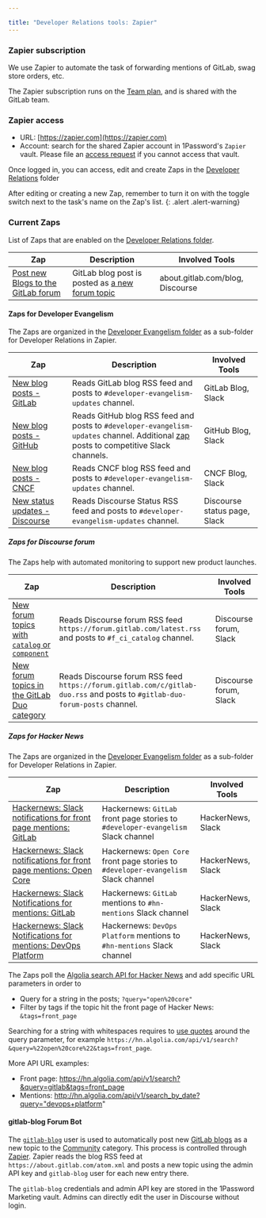 ```yaml
---

title: "Developer Relations tools: Zapier"
---
```








### Zapier subscription

We use Zapier to automate the task of forwarding mentions of GitLab, swag store orders, etc.

The Zapier subscription runs on the [Team plan](https://zapier.com/app/billing/plans), and is shared with the GitLab team.

### Zapier access

- URL: [https://zapier.com](https://zapier.com)
- Account: search for the shared Zapier account in 1Password's `Zapier` vault. Please file an [access request](/handbook/business-technology/team-member-enablement/onboarding-access-requests/access-requests/) if you cannot access that vault.

Once logged in, you can access, edit and create Zaps in the [Developer Relations](https://zapier.com/app/zaps/folder/275996) folder

<i class="fas fa-hand-point-right" aria-hidden="true" style="color: rgb(138, 109, 59)
;"></i> After editing or creating a new Zap, remember to turn it on with the toggle switch next to the task's name on the Zap's list.
{: .alert .alert-warning}

### Current Zaps

List of Zaps that are enabled on the [Developer Relations folder](https://zapier.com/app/zaps/folder/275996).

| Zap | Description | Involved Tools |
| --- | --- | --- |
| [Post new Blogs to the GitLab forum](https://zapier.com/app/editor/148450001) | GitLab blog post is posted as [a new forum topic](/handbook/marketing/developer-relations/workflows-tools/#gitlab-blog-forum-bot) | about.gitlab.com/blog, Discourse | 

#### Zaps for Developer Evangelism 

The Zaps are organized in the [Developer Evangelism folder](https://zapier.com/app/zaps/folder/1561876) as a sub-folder for Developer Relations in Zapier.

| Zap | Description | Involved Tools |
| --- | --- | --- |
| [New blog posts - GitLab](https://zapier.com/editor/183958722) | Reads GitLab blog RSS feed and posts to `#developer-evangelism-updates` channel. | GitLab Blog, Slack | 
| [New blog posts - GitHub](https://zapier.com/editor/216104703) | Reads GitHub blog RSS feed and posts to `#developer-evangelism-updates` channel. Additional [zap](https://zapier.com/editor/219093798) posts to competitive Slack channels. | GitHub Blog, Slack | 
| [New blog posts - CNCF](https://zapier.com/editor/216110068) | Reads CNCF blog RSS feed and posts to `#developer-evangelism-updates` channel. | CNCF Blog, Slack | 
| [New status updates - Discourse](https://zapier.com/editor/216106524) | Reads Discourse Status RSS feed and posts to `#developer-evangelism-updates` channel. | Discourse status page, Slack | 

##### Zaps for Discourse forum

The Zaps help with automated monitoring to support new product launches.

| Zap | Description | Involved Tools |
| --- | --- | --- |
| [New forum topics with `catalog` or `component`](https://zapier.com/editor/219212925/) | Reads Discourse forum  RSS feed `https://forum.gitlab.com/latest.rss` and posts to `#f_ci_catalog` channel. | Discourse forum, Slack | 
| [New forum topics in the GitLab Duo category](https://zapier.com/editor/219218779) | Reads Discourse forum RSS feed `https://forum.gitlab.com/c/gitlab-duo.rss` and posts to `#gitlab-duo-forum-posts` channel. | Discourse forum, Slack | 

##### Zaps for Hacker News

The Zaps are organized in the [Developer Evangelism folder](https://zapier.com/app/zaps/folder/1561876) as a sub-folder for Developer Relations in Zapier.

| Zap | Description | Involved Tools |
| --- | --- | --- |
| [Hackernews: Slack notifications for front page mentions: GitLab](https://zapier.com/app/editor/58944326) | Hackernews: `GitLab` front page stories to `#developer-evangelism` Slack channel | HackerNews, Slack |
| [Hackernews: Slack notifications for front page mentions: Open Core](https://zapier.com/webintent/edit-zap/159764533) | Hackernews: `Open Core` front page stories to `#developer-evangelism` Slack channel | HackerNews, Slack |
| [Hackernews: Slack Notifications for mentions: GitLab](https://zapier.com/app/editor/52810208) | Hackernews: `GitLab` mentions to `#hn-mentions` Slack channel |  HackerNews, Slack |
| [Hackernews: Slack Notifications for mentions: DevOps Platform](https://zapier.com/app/editor/131452972) | Hackernews: `DevOps Platform` mentions to `#hn-mentions` Slack channel |  HackerNews, Slack |

The Zaps poll the [Algolia search API for Hacker News](https://hn.algolia.com/api) and add specific URL parameters in order to 

- Query for a string in the posts; `?query="open%20core"`
- Filter by tags if the topic hit the front page of Hacker News: `&tags=front_page` 

Searching for a string with whitespaces requires to [use quotes](https://www.algolia.com/doc/api-reference/api-parameters/filters/#usage-notes) around the query parameter, for example `https://hn.algolia.com/api/v1/search?&query=%22open%20core%22&tags=front_page`. 

More API URL examples:

- Front page: https://hn.algolia.com/api/v1/search?&query=gitlab&tags=front_page
- Mentions: http://hn.algolia.com/api/v1/search_by_date?query="devops+platform"


#### gitlab-blog Forum Bot

The [`gitlab-blog`](https://forum.gitlab.com/u/gitlab-blog/summary) user is used to automatically post new [GitLab blogs](https://about.gitlab.com/blog/) as a new topic to the [Community](https://forum.gitlab.com/c/community/39) category.  This process is controlled through [Zapier](https://zapier.com/app/editor/148450001).  Zapier reads the blog RSS feed at `https://about.gitlab.com/atom.xml` and posts a new topic using the admin API key and `gitlab-blog` user for each new entry there.

The `gitlab-blog` credentials and admin API key are stored in the 1Password Marketing vault. Admins can directly edit the user in Discourse without login.
